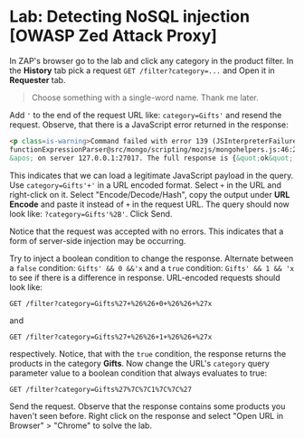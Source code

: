 # Lab: Detecting NoSQL injection [OWASP Zed Attack Proxy]

In ZAP's browser go to the lab and click any category in the product filter. In the __History__ tab pick a request `GET /filter?category=...` and Open it in __Requester__ tab. 

> Choose something with a single-word name. Thank me later. 

Add `'` to the end of the request URL like: `category=Gifts'` and resend the request. Observe, that there is a JavaScript error returned in the response:

```html
<p class=is-warning>Command failed with error 139 (JSInterpreterFailure): &apos;SyntaxError: unterminated string literal :
functionExpressionParser@src/mongo/scripting/mozjs/mongohelpers.js:46:25
&apos; on server 127.0.0.1:27017. The full response is {&quot;ok&quot;: 0.0, &quot;errmsg&quot;: &quot;SyntaxError: unterminated string literal :\nfunctionExpressionParser@src/mongo/scripting/mozjs/mongohelpers.js:46:25\n&quot;, &quot;code&quot;: 139, &quot;codeName&quot;: &quot;JSInterpreterFailure&quot;}</p>
```

This indicates that we can load a legitimate JavaScript payload in the query. Use `category=Gifts'+'` in a URL encoded format. Select `+` in the URL and right-click on it. Select "Encode/Decode/Hash", copy the output under __URL Encode__ and paste it instead of `+` in the request URL. The query should now look like: `?category=Gifts'%2B'`. Click Send. 

Notice that the request was accepted with no errors. This indicates that a form of server-side injection may be occurring. 

Try to inject a boolean condition to change the response. Alternate between a `false` condition: `Gifts' && 0 &&'x` and a `true` condition: `Gifts' && 1 && 'x` to see if there is a difference in response. URL-encoded requests should look like:

```
GET /filter?category=Gifts%27+%26%26+0+%26%26+%27x
```

and

```
GET /filter?category=Gifts%27+%26%26+1+%26%26+%27x
```

respectively. Notice, that with the `true` condition, the response returns the products in the category __Gifts__. Now change the URL's `category` query parameter value to a boolean condition that always evaluates to true:

```
GET /filter?category=Gifts%27%7C%7C1%7C%7C%27
```

Send the request. Observe that the response contains some products you haven't seen before. Right click on the response and select "Open URL in Browser" > "Chrome" to solve the lab.
